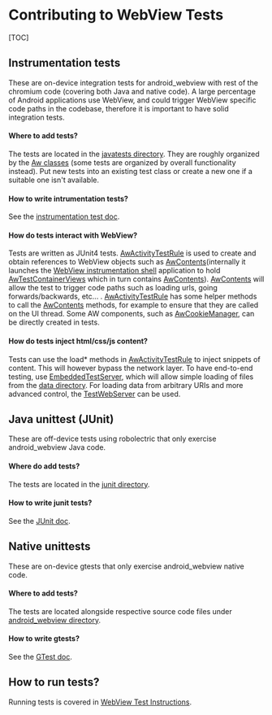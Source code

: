 # Contributing to WebView Tests

[TOC]

## Instrumentation tests
These are on-device integration tests for android\_webview with rest of the
chromium code (covering both Java and native code). A large percentage of
Android applications use WebView, and could trigger WebView specific code paths
in the codebase, therefore it is important to have solid integration tests.

#### Where to add tests?
The tests are located in the [javatests directory](/android_webview/javatests/src/org/chromium/android_webview/test/).
They are roughly organized by the
[Aw classes](/android_webview/java/src/org/chromium/android_webview/) (some
tests are organized by overall functionality instead). Put new tests into an
existing test class or create a new one if a suitable one isn't available.

#### How to write intrumentation tests?
See the [instrumentation test doc](/testing/android/docs/instrumentation.md).

#### How do tests interact with WebView?
Tests are written as JUnit4 tests. [AwActivityTestRule] is used to create and
obtain references to WebView objects such as [AwContents](internally it launches
the [WebView instrumentation shell](/android_webview/test/shell/src/org/chromium/android_webview/shell/)
application to hold [AwTestContainerViews](/android_webview/test/shell/src/org/chromium/android_webview/test/AwTestContainerView.java)
which in turn contains [AwContents]). [AwContents] will allow the test to
trigger code paths such as loading urls, going forwards/backwards, etc... .
[AwActivityTestRule] has some helper methods to call the [AwContents] methods,
for example to ensure that they are called on the UI thread. Some AW
components, such as [AwCookieManager](/android_webview/java/src/org/chromium/android_webview/AwCookieManager.java),
can be directly created in tests.

#### How do tests inject html/css/js content?
Tests can use the load\* methods in [AwActivityTestRule] to inject snippets
of content. This will however bypass the network layer. To have end-to-end
testing, use [EmbeddedTestServer](/net/test/android/javatests/src/org/chromium/net/test/EmbeddedTestServer.java),
which will allow simple loading of files from the [data directory](/android_webview/test/data/).
For loading data from arbitrary URIs and more advanced control, the
[TestWebServer](/net/test/android/javatests/src/org/chromium/net/test/util/TestWebServer.java)
can be used.

## Java unittest (JUnit)
These are off-device tests using robolectric that only exercise android\_webview
Java code.

#### Where do add tests?
The tests are located in the [junit directory](/android_webview/junit/src/org/chromium/android_webview/robolectric/).

#### How to write junit tests?
See the [JUnit doc](/testing/android/docs/junit.md#junit-tests-with-robolectric).

## Native unittests
These are on-device gtests that only exercise android\_webview native code.

#### Where to add tests?
The tests are located alongside respective source code files under
[android\_webview directory](/android_webview/).

#### How to write gtests?
See the [GTest doc](/testing/android/docs/gtest_implementation.md).

## How to run tests?
Running tests is covered in [WebView Test Instructions](/android_webview/docs/test-instructions.md).

[AwActivityTestRule]:
/android_webview/javatests/src/org/chromium/android_webview/test/AwActivityTestRule.java
[AwContents]:
/android_webview/java/src/org/chromium/android_webview/AwContents.java
